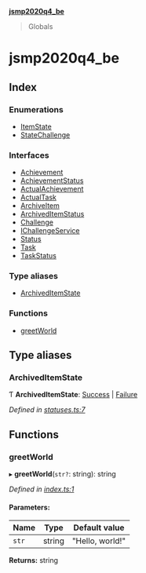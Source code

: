 **[jsmp2020q4_be](README.md)**

> Globals

# jsmp2020q4\_be

## Index

### Enumerations

* [ItemState](enums/itemstate.md)
* [StateChallenge](enums/statechallenge.md)

### Interfaces

* [Achievement](interfaces/achievement.md)
* [AchievementStatus](interfaces/achievementstatus.md)
* [ActualAchievement](interfaces/actualachievement.md)
* [ActualTask](interfaces/actualtask.md)
* [ArchiveItem](interfaces/archiveitem.md)
* [ArchivedItemStatus](interfaces/archiveditemstatus.md)
* [Challenge](interfaces/challenge.md)
* [IChallengeService](interfaces/ichallengeservice.md)
* [Status](interfaces/status.md)
* [Task](interfaces/task.md)
* [TaskStatus](interfaces/taskstatus.md)

### Type aliases

* [ArchivedItemState](globals.md#archiveditemstate)

### Functions

* [greetWorld](globals.md#greetworld)

## Type aliases

### ArchivedItemState

Ƭ  **ArchivedItemState**: [Success](enums/itemstate.md#success) \| [Failure](enums/itemstate.md#failure)

*Defined in [statuses.ts:7](https://github.com/melenadesign/jsmp_q42020/blob/7c047bb/JSMPserver/src/statuses.ts#L7)*

## Functions

### greetWorld

▸ **greetWorld**(`str?`: string): string

*Defined in [index.ts:1](https://github.com/melenadesign/jsmp_q42020/blob/7c047bb/JSMPserver/src/index.ts#L1)*

#### Parameters:

Name | Type | Default value |
------ | ------ | ------ |
`str` | string | "Hello, world!" |

**Returns:** string
